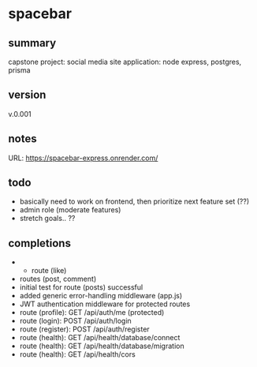 # spacebar

## summary

capstone project: social media site
application: node express, postgres, prisma

## version
v.0.001

## notes
URL: https://spacebar-express.onrender.com/

## todo

- basically need to work on frontend, then prioritize next feature set (??)
- admin role (moderate features)
- stretch goals.. ??

## completions
- - route (like)
- routes (post, comment)
- initial test for route (posts) successful
- added generic error-handling middleware (app.js)
- JWT authentication middleware for protected routes
- route (profile): GET /api/auth/me (protected)
- route (login): POST /api/auth/login
- route (register): POST /api/auth/register
- route (health): GET /api/health/database/connect
- route (health): GET /api/health/database/migration
- route (health): GET /api/health/cors
